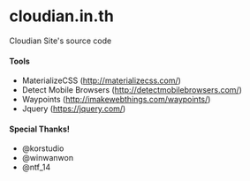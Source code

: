 # cloudian.in.th
Cloudian Site's source code

#### Tools
- MaterializeCSS (http://materializecss.com/)
- Detect Mobile Browsers (http://detectmobilebrowsers.com/)
- Waypoints (http://imakewebthings.com/waypoints/)
- Jquery (https://jquery.com/)

#### Special Thanks!

- @korstudio
- @winwanwon
- @ntf_14
